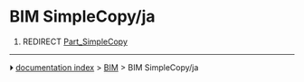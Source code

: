 # BIM SimpleCopy/ja
1.  REDIRECT [Part_SimpleCopy](Part_SimpleCopy.md)



---
⏵ [documentation index](../README.md) > [BIM](BIM_Workbench.md) > BIM SimpleCopy/ja

